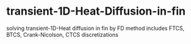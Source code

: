 # transient-1D-Heat-Diffusion-in-fin
solving transient-1D-Heat diffusion in fin by FD method includes FTCS, BTCS, Crank-Nicolson, CTCS discretizations
